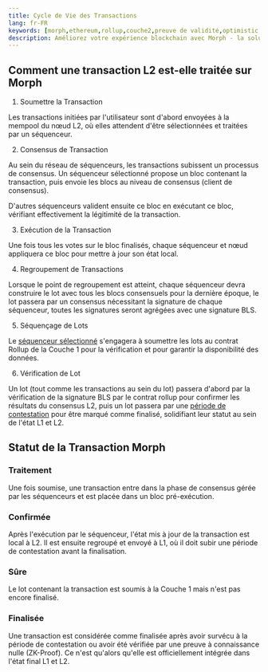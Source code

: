 ```yaml
---
title: Cycle de Vie des Transactions
lang: fr-FR
keywords: [morph,ethereum,rollup,couche2,preuve de validité,optimistic zk-rollup]
description: Améliorez votre expérience blockchain avec Morph - la solution de zk-rollup optimiste, sécurisée, décentralisée et à coût efficace. Essayez-la maintenant!
---
```


## Comment une transaction L2 est-elle traitée sur Morph

1. Soumettre la Transaction
   
Les transactions initiées par l'utilisateur sont d'abord envoyées à la mempool du nœud L2, où elles attendent d'être sélectionnées et traitées par un séquenceur.

2. Consensus de Transaction
   
Au sein du réseau de séquenceurs, les transactions subissent un processus de consensus. Un séquenceur sélectionné propose un bloc contenant la transaction, puis envoie les blocs au niveau de consensus (client de consensus).

D'autres séquenceurs valident ensuite ce bloc en exécutant ce bloc, vérifiant effectivement la légitimité de la transaction.

3. Exécution de la Transaction
   
Une fois tous les votes sur le bloc finalisés, chaque séquenceur et nœud appliquera ce bloc pour mettre à jour son état local.
   
4. Regroupement de Transactions
   
Lorsque le point de regroupement est atteint, chaque séquenceur devra construire le lot avec tous les blocs consensuels pour la dernière époque, le lot passera par un consensus nécessitant la signature de chaque séquenceur, toutes les signatures seront agrégées avec une signature BLS.
   
5. Séquençage de Lots
   
Le [séquenceur sélectionné](../general-protocol-design/1-rollup.md) s'engagera à soumettre les lots au contrat Rollup de la Couche 1 pour la vérification et pour garantir la disponibilité des données.
   
6. Vérification de Lot
   
Un lot (tout comme les transactions au sein du lot) passera d'abord par la vérification de la signature BLS par le contrat rollup pour confirmer les résultats du consensus L2, puis un lot passera par une [période de contestation](../3-optimistic-zkevm.md) pour être marqué comme finalisé, solidifiant leur statut au sein de l'état L1 et L2.

## Statut de la Transaction Morph

### Traitement​

Une fois soumise, une transaction entre dans la phase de consensus gérée par les séquenceurs et est placée dans un bloc pré-exécution.

### Confirmée​

Après l'exécution par le séquenceur, l'état mis à jour de la transaction est local à L2. Il est ensuite regroupé et envoyé à L1, où il doit subir une période de contestation avant la finalisation.

### Sûre

Le lot contenant la transaction est soumis à la Couche 1 mais n'est pas encore finalisé.

### Finalisée​

Une transaction est considérée comme finalisée après avoir survécu à la période de contestation ou avoir été vérifiée par une preuve à connaissance nulle (ZK-Proof). Ce n'est qu'alors qu'elle est officiellement intégrée dans l'état final L1 et L2.
